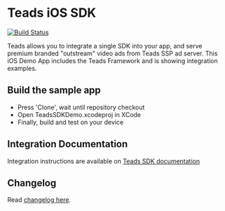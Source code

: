 # Teads iOS SDK

[![Build Status](https://jenkins.teads.net/buildStatus/icon?job=TeadsSDK-iOS_master)](https://jenkins.teads.net/view/Mobile/job/TeadsSDK-iOS_master/)

Teads allows you to integrate a single SDK into your app, and serve premium branded "outstream" video ads from Teads SSP ad server. 
This iOS Demo App includes the Teads Framework and is showing integration examples.

## Build the sample app

* Press 'Clone', wait until repository checkout
* Open TeadsSDKDemo.xcodeproj in XCode 
* Finally, build and test on your device

## Integration Documentation

Integration instructions are available on [Teads SDK documentation](http://mobile.teads.tv/sdk/documentation/)


## Changelog

Read [changelog here](https://github.com/teads/TeadsSDK-iOS/blob/master/CHANGELOG.md). 
